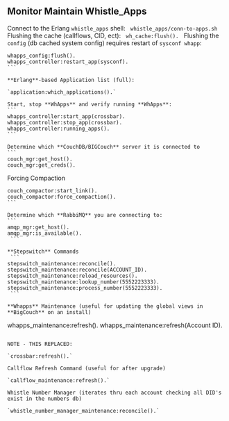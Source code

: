 ## Monitor Maintain Whistle_Apps



Connect to the Erlang `whistle_apps` shell:
 
`whistle_apps/conn-to-apps.sh`
 
Flushing the cache (callflows, CID, ect):
 
`wh_cache:flush().`
 
Flushing the `config` (db cached system config) requires restart of `sysconf whapp`:
``` 
whapps_config:flush().
whapps_controller:restart_app(sysconf).
``` 

**Erlang**-based Application list (full):
 
`application:which_applications().`
 
Start, stop **WhApps** and verify running **WhApps**:
``` 
whapps_controller:start_app(crossbar).
whapps_controller:stop_app(crossbar).
whapps_controller:running_apps().
``` 

Determine which **CouchDB/BIGCouch** server it is connected to
``` 
couch_mgr:get_host().
couch_mgr:get_creds().
```

Forcing Compaction
``` 
couch_compactor:start_link().
couch_compactor:force_compaction().
``` 

Determine which **RabbiMQ** you are connecting to:
``` 
amqp_mgr:get_host().
amqp_mgr:is_available().
 ```

**Stepswitch** Commands
 ```
stepswitch_maintenance:reconcile().
stepswitch_maintenance:reconcile(ACCOUNT_ID).
stepswitch_maintenance:reload_resources().
stepswitch_maintenance:lookup_number(5552223333).
stepswitch_maintenance:process_number(5552223333).
 ```

**Whapps** Maintenance (useful for updating the global views in **BigCouch** on an install)
```
whapps_maintenance:refresh().
whapps_maintenance:refresh(Account ID).
```

NOTE - THIS REPLACED: 

`crossbar:refresh().`

Callflow Refresh Command (useful for after upgrade)
 
`callflow_maintenance:refresh().`
 
Whistle Number Manager (iterates thru each account checking all DID's exist in the numbers db)
 
`whistle_number_manager_maintenance:reconcile().`










